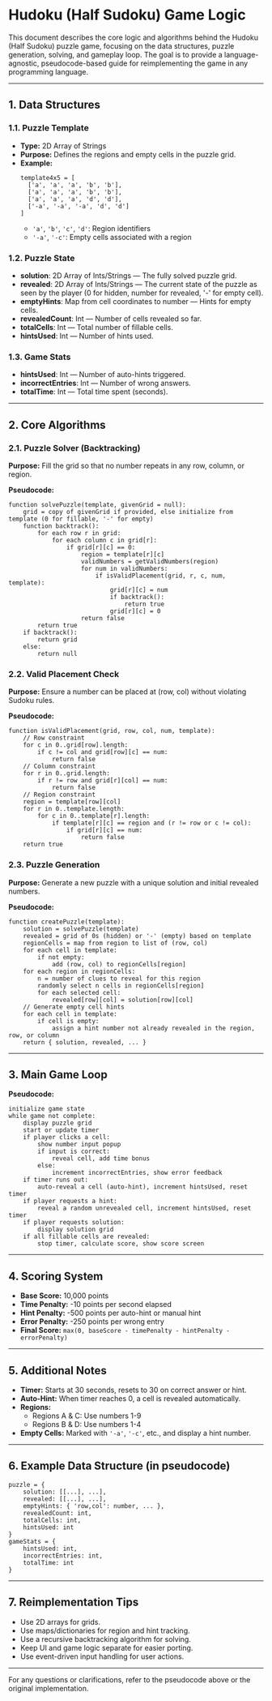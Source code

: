 # Hudoku (Half Sudoku) Game Logic

This document describes the core logic and algorithms behind the Hudoku (Half Sudoku) puzzle game, focusing on the data structures, puzzle generation, solving, and gameplay loop. The goal is to provide a language-agnostic, pseudocode-based guide for reimplementing the game in any programming language.

---

## 1. Data Structures

### 1.1. Puzzle Template
- **Type:** 2D Array of Strings
- **Purpose:** Defines the regions and empty cells in the puzzle grid.
- **Example:**
  ```
  template4x5 = [
    ['a', 'a', 'a', 'b', 'b'],
    ['a', 'a', 'a', 'b', 'b'],
    ['a', 'a', 'a', 'd', 'd'],
    ['-a', '-a', '-a', 'd', 'd']
  ]
  ```
  - `'a'`, `'b'`, `'c'`, `'d'`: Region identifiers
  - `'-a'`, `'-c'`: Empty cells associated with a region

### 1.2. Puzzle State
- **solution**: 2D Array of Ints/Strings — The fully solved puzzle grid.
- **revealed**: 2D Array of Ints/Strings — The current state of the puzzle as seen by the player (0 for hidden, number for revealed, '-' for empty cell).
- **emptyHints**: Map from cell coordinates to number — Hints for empty cells.
- **revealedCount**: Int — Number of cells revealed so far.
- **totalCells**: Int — Total number of fillable cells.
- **hintsUsed**: Int — Number of hints used.

### 1.3. Game Stats
- **hintsUsed**: Int — Number of auto-hints triggered.
- **incorrectEntries**: Int — Number of wrong answers.
- **totalTime**: Int — Total time spent (seconds).

---

## 2. Core Algorithms

### 2.1. Puzzle Solver (Backtracking)
**Purpose:** Fill the grid so that no number repeats in any row, column, or region.

**Pseudocode:**
```
function solvePuzzle(template, givenGrid = null):
    grid = copy of givenGrid if provided, else initialize from template (0 for fillable, '-' for empty)
    function backtrack():
        for each row r in grid:
            for each column c in grid[r]:
                if grid[r][c] == 0:
                    region = template[r][c]
                    validNumbers = getValidNumbers(region)
                    for num in validNumbers:
                        if isValidPlacement(grid, r, c, num, template):
                            grid[r][c] = num
                            if backtrack():
                                return true
                            grid[r][c] = 0
                    return false
        return true
    if backtrack():
        return grid
    else:
        return null
```

### 2.2. Valid Placement Check
**Purpose:** Ensure a number can be placed at (row, col) without violating Sudoku rules.

**Pseudocode:**
```
function isValidPlacement(grid, row, col, num, template):
    // Row constraint
    for c in 0..grid[row].length:
        if c != col and grid[row][c] == num:
            return false
    // Column constraint
    for r in 0..grid.length:
        if r != row and grid[r][col] == num:
            return false
    // Region constraint
    region = template[row][col]
    for r in 0..template.length:
        for c in 0..template[r].length:
            if template[r][c] == region and (r != row or c != col):
                if grid[r][c] == num:
                    return false
    return true
```

### 2.3. Puzzle Generation
**Purpose:** Generate a new puzzle with a unique solution and initial revealed numbers.

**Pseudocode:**
```
function createPuzzle(template):
    solution = solvePuzzle(template)
    revealed = grid of 0s (hidden) or '-' (empty) based on template
    regionCells = map from region to list of (row, col)
    for each cell in template:
        if not empty:
            add (row, col) to regionCells[region]
    for each region in regionCells:
        n = number of clues to reveal for this region
        randomly select n cells in regionCells[region]
        for each selected cell:
            revealed[row][col] = solution[row][col]
    // Generate empty cell hints
    for each cell in template:
        if cell is empty:
            assign a hint number not already revealed in the region, row, or column
    return { solution, revealed, ... }
```

---

## 3. Main Game Loop

**Pseudocode:**
```
initialize game state
while game not complete:
    display puzzle grid
    start or update timer
    if player clicks a cell:
        show number input popup
        if input is correct:
            reveal cell, add time bonus
        else:
            increment incorrectEntries, show error feedback
    if timer runs out:
        auto-reveal a cell (auto-hint), increment hintsUsed, reset timer
    if player requests a hint:
        reveal a random unrevealed cell, increment hintsUsed, reset timer
    if player requests solution:
        display solution grid
    if all fillable cells are revealed:
        stop timer, calculate score, show score screen
```

---

## 4. Scoring System
- **Base Score:** 10,000 points
- **Time Penalty:** -10 points per second elapsed
- **Hint Penalty:** -500 points per auto-hint or manual hint
- **Error Penalty:** -250 points per wrong entry
- **Final Score:** `max(0, baseScore - timePenalty - hintPenalty - errorPenalty)`

---

## 5. Additional Notes
- **Timer:** Starts at 30 seconds, resets to 30 on correct answer or hint.
- **Auto-Hint:** When timer reaches 0, a cell is revealed automatically.
- **Regions:**
  - Regions A & C: Use numbers 1-9
  - Regions B & D: Use numbers 1-4
- **Empty Cells:** Marked with `'-a'`, `'-c'`, etc., and display a hint number.

---

## 6. Example Data Structure (in pseudocode)
```
puzzle = {
    solution: [[...], ...],
    revealed: [[...], ...],
    emptyHints: { 'row,col': number, ... },
    revealedCount: int,
    totalCells: int,
    hintsUsed: int
}
gameStats = {
    hintsUsed: int,
    incorrectEntries: int,
    totalTime: int
}
```

---

## 7. Reimplementation Tips
- Use 2D arrays for grids.
- Use maps/dictionaries for region and hint tracking.
- Use a recursive backtracking algorithm for solving.
- Keep UI and game logic separate for easier porting.
- Use event-driven input handling for user actions.

---

For any questions or clarifications, refer to the pseudocode above or the original implementation. 